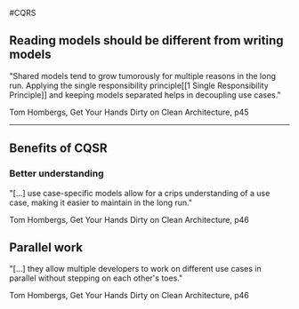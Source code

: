 #CQRS 

## Reading models should be different from writing models

"Shared models tend to grow tumorously for multiple reasons in the long run. Applying the single responsibility principle[[1 Single Responsibility Principle]] and keeping models separated helps in decoupling use cases."

Tom Hombergs, Get Your Hands Dirty on Clean Architecture, p45

---

## Benefits of CQSR

### Better understanding

"[...] use case-specific models allow for a crips understanding of a use case, making it easier to maintain in the long run."

Tom Hombergs, Get Your Hands Dirty on Clean Architecture, p46

## Parallel work

"[...] they allow multiple developers to work on different use cases in parallel without stepping on each other's toes."

Tom Hombergs, Get Your Hands Dirty on Clean Architecture, p46